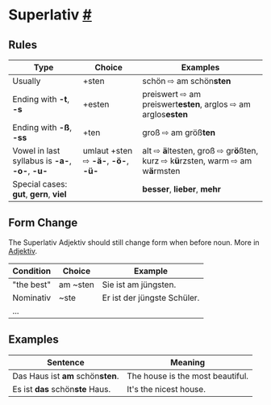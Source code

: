 # Superlativ [#](# "A1P215")

## Rules

| Type                                                | Choice                                    | Examples                                                     |
| --------------------------------------------------- | ----------------------------------------- | ------------------------------------------------------------ |
| Usually                                             | +sten                                     | schön ⇨ am schön**sten**                                     |
| Ending with **-t**, **-s**                          | +esten                                    | preiswert ⇨ am preiswert**esten**, arglos ⇨ am arglos**esten** |
| Ending with **-ß**, **-ss**                         | +ten                                      | groß ⇨ am größ**ten**                                        |
| Vowel in last syllabus is **-a-**, **-o-**, **-u-** | umlaut +sten ⇨  **-ä-**, **-ö-**, **-ü-** | alt ⇨ **ä**ltesten, groß ⇨ gr**ö**ßten, kurz ⇨ k**ü**rzsten, warm ⇨ am w**ä**rmsten |
| Special cases: **gut**, **gern**, **viel**          |                                           | **besser**, **lieber**, **mehr**                             |

## Form Change

The Superlativ Adjektiv should still change form when before noun. More in [Adjektiv](./Adjektivdeklinationen.md).

| Condition  | Choice   | Example                     |
| ---------- | -------- | --------------------------- |
| "the best" | am ~sten | Sie ist am jüngsten.        |
| Nominativ  | ~ste     | Er ist der jüngste Schüler. |
| ...        |          |                             |

## Examples

| Sentence                           | Meaning                          |
| ---------------------------------- | -------------------------------- |
| Das Haus ist **am** schön**sten**. | The house is the most beautiful. |
| Es ist **das** schön**ste** Haus.  | It's the nicest house.           |

